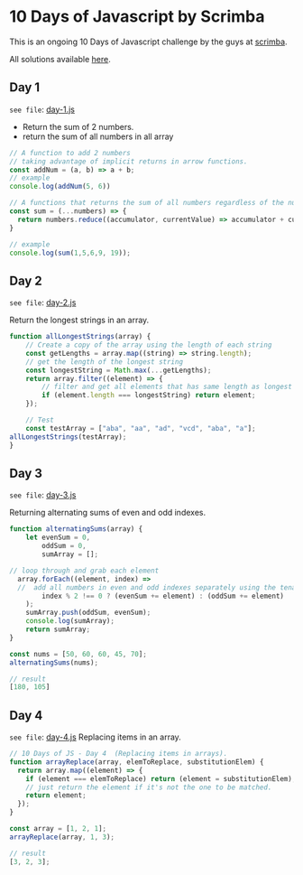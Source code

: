 # 10 Days of Javascript by Scrimba

This is an ongoing 10 Days of Javascript challenge by the guys at [scrimba](https://scrimba.com).

All solutions available [here](./JS-solutions/).

## Day 1

`see file`: [day-1.js](./JS-solutions/day-1.js)

- Return the sum of 2 numbers.
- return the sum of all numbers in all array

```Javascript
// A function to add 2 numbers
// taking advantage of implicit returns in arrow functions.
const addNum = (a, b) => a + b;
// example
console.log(addNum(5, 6))

// A functions that returns the sum of all numbers regardless of the number of parameters.
const sum = (...numbers) => {
  return numbers.reduce((accumulator, currentValue) => accumulator + currentValue, 0);
}

// example
console.log(sum(1,5,6,9, 19));
```

## Day 2

`see file`: [day-2.js](./JS-solutions/day-2.js)

Return the longest strings in an array.

```Javascript
function allLongestStrings(array) {
    // Create a copy of the array using the length of each string
    const getLengths = array.map((string) => string.length);
    // get the length of the longest string
    const longestString = Math.max(...getLengths);
    return array.filter((element) => {
        // filter and get all elements that has same length as longest string
        if (element.length === longestString) return element;
    });

    // Test
    const testArray = ["aba", "aa", "ad", "vcd", "aba", "a"];
allLongestStrings(testArray);
}
```

## Day 3

`see file`: [day-3.js](./JS-solutions/day-3.js)

Returning alternating sums of even and odd indexes.

```Javascript
function alternatingSums(array) {
	let evenSum = 0,
		oddSum = 0,
		sumArray = [];

// loop through and grab each element
  array.forEach((element, index) =>
  //  add all numbers in even and odd indexes separately using the tenary operator
		index % 2 !== 0 ? (evenSum += element) : (oddSum += element)
	);
	sumArray.push(oddSum, evenSum);
	console.log(sumArray);
	return sumArray;
}

const nums = [50, 60, 60, 45, 70];
alternatingSums(nums);

// result
[180, 105]

```

## Day 4

`see file`: [day-4.js](./JS-solutions/day-4.js)
Replacing items in an array.

```javascript
// 10 Days of JS - Day 4  (Replacing items in arrays).
function arrayReplace(array, elemToReplace, substitutionElem) {
  return array.map((element) => {
    if (element === elemToReplace) return (element = substitutionElem);
    // just return the element if it's not the one to be matched.
    return element;
  });
}

const array = [1, 2, 1];
arrayReplace(array, 1, 3);

// result
[3, 2, 3];
```
